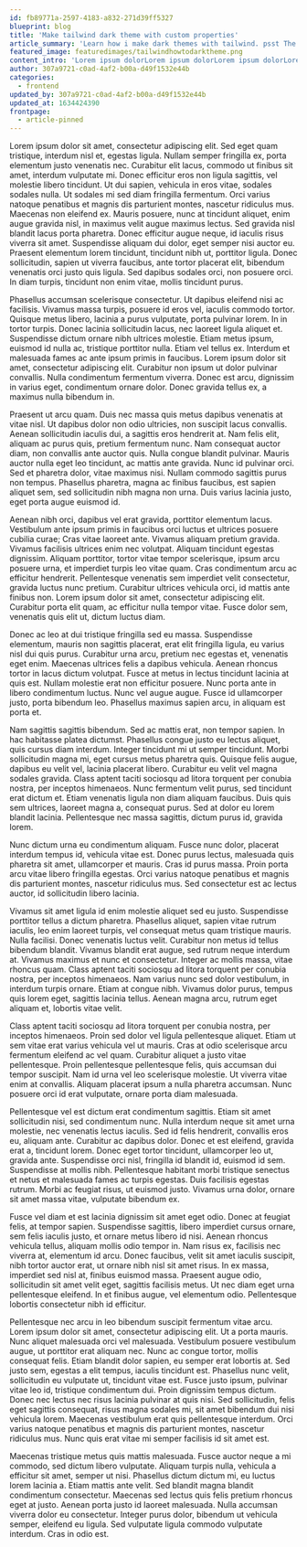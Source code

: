 ```yaml
---
id: fb89771a-2597-4183-a832-271d39ff5327
blueprint: blog
title: 'Make tailwind dark theme with custom properties'
article_summary: 'Learn how i make dark themes with tailwind. psst The secret sauce is the tailwind config file 😉'
featured_image: featuredimages/tailwindhowtodarktheme.png
content_intro: 'Lorem ipsum dolorLorem ipsum dolorLorem ipsum dolorLorem ipsum dolorLorem ipsum dolorLorem ipsum dolorLorem ipsum dolorLorem ipsum dolorLorem ipsum dolorLorem ipsum dolorLorem ipsum dolorLorem ipsum.'
author: 307a9721-c0ad-4af2-b00a-d49f1532e44b
categories:
  - frontend
updated_by: 307a9721-c0ad-4af2-b00a-d49f1532e44b
updated_at: 1634424390
frontpage:
  - article-pinned
---
```

Lorem ipsum dolor sit amet, consectetur adipiscing elit. Sed eget quam tristique, interdum nisl et, egestas ligula. Nullam semper fringilla ex, porta elementum justo venenatis nec. Curabitur elit lacus, commodo ut finibus sit amet, interdum vulputate mi. Donec efficitur eros non ligula sagittis, vel molestie libero tincidunt. Ut dui sapien, vehicula in eros vitae, sodales sodales nulla. Ut sodales mi sed diam fringilla fermentum. Orci varius natoque penatibus et magnis dis parturient montes, nascetur ridiculus mus. Maecenas non eleifend ex. Mauris posuere, nunc at tincidunt aliquet, enim augue gravida nisl, in maximus velit augue maximus lectus. Sed gravida nisl blandit lacus porta pharetra. Donec efficitur augue neque, id iaculis risus viverra sit amet. Suspendisse aliquam dui dolor, eget semper nisi auctor eu. Praesent elementum lorem tincidunt, tincidunt nibh ut, porttitor ligula. Donec sollicitudin, sapien ut viverra faucibus, ante tortor placerat elit, bibendum venenatis orci justo quis ligula. Sed dapibus sodales orci, non posuere orci. In diam turpis, tincidunt non enim vitae, mollis tincidunt purus.

Phasellus accumsan scelerisque consectetur. Ut dapibus eleifend nisi ac facilisis. Vivamus massa turpis, posuere id eros vel, iaculis commodo tortor. Quisque metus libero, lacinia a purus vulputate, porta pulvinar lorem. In in tortor turpis. Donec lacinia sollicitudin lacus, nec laoreet ligula aliquet et. Suspendisse dictum ornare nibh ultrices molestie. Etiam metus ipsum, euismod id nulla ac, tristique porttitor nulla. Etiam vel tellus ex. Interdum et malesuada fames ac ante ipsum primis in faucibus. Lorem ipsum dolor sit amet, consectetur adipiscing elit. Curabitur non ipsum ut dolor pulvinar convallis. Nulla condimentum fermentum viverra. Donec est arcu, dignissim in varius eget, condimentum ornare dolor. Donec gravida tellus ex, a maximus nulla bibendum in.

Praesent ut arcu quam. Duis nec massa quis metus dapibus venenatis at vitae nisl. Ut dapibus dolor non odio ultricies, non suscipit lacus convallis. Aenean sollicitudin iaculis dui, a sagittis eros hendrerit at. Nam felis elit, aliquam ac purus quis, pretium fermentum nunc. Nam consequat auctor diam, non convallis ante auctor quis. Nulla congue blandit pulvinar. Mauris auctor nulla eget leo tincidunt, ac mattis ante gravida. Nunc id pulvinar orci. Sed et pharetra dolor, vitae maximus nisi. Nullam commodo sagittis purus non tempus. Phasellus pharetra, magna ac finibus faucibus, est sapien aliquet sem, sed sollicitudin nibh magna non urna. Duis varius lacinia justo, eget porta augue euismod id.

Aenean nibh orci, dapibus vel erat gravida, porttitor elementum lacus. Vestibulum ante ipsum primis in faucibus orci luctus et ultrices posuere cubilia curae; Cras vitae laoreet ante. Vivamus aliquam pretium gravida. Vivamus facilisis ultrices enim nec volutpat. Aliquam tincidunt egestas dignissim. Aliquam porttitor, tortor vitae tempor scelerisque, ipsum arcu posuere urna, et imperdiet turpis leo vitae quam. Cras condimentum arcu ac efficitur hendrerit. Pellentesque venenatis sem imperdiet velit consectetur, gravida luctus nunc pretium. Curabitur ultrices vehicula orci, id mattis ante finibus non. Lorem ipsum dolor sit amet, consectetur adipiscing elit. Curabitur porta elit quam, ac efficitur nulla tempor vitae. Fusce dolor sem, venenatis quis elit ut, dictum luctus diam.

Donec ac leo at dui tristique fringilla sed eu massa. Suspendisse elementum, mauris non sagittis placerat, erat elit fringilla ligula, eu varius nisl dui quis purus. Curabitur urna arcu, pretium nec egestas et, venenatis eget enim. Maecenas ultrices felis a dapibus vehicula. Aenean rhoncus tortor in lacus dictum volutpat. Fusce at metus in lectus tincidunt lacinia at quis est. Nullam molestie erat non efficitur posuere. Nunc porta ante in libero condimentum luctus. Nunc vel augue augue. Fusce id ullamcorper justo, porta bibendum leo. Phasellus maximus sapien arcu, in aliquam est porta et.

Nam sagittis sagittis bibendum. Sed ac mattis erat, non tempor sapien. In hac habitasse platea dictumst. Phasellus congue justo eu lectus aliquet, quis cursus diam interdum. Integer tincidunt mi ut semper tincidunt. Morbi sollicitudin magna mi, eget cursus metus pharetra quis. Quisque felis augue, dapibus eu velit vel, lacinia placerat libero. Curabitur eu velit vel magna sodales gravida. Class aptent taciti sociosqu ad litora torquent per conubia nostra, per inceptos himenaeos. Nunc fermentum velit purus, sed tincidunt erat dictum et. Etiam venenatis ligula non diam aliquam faucibus. Duis quis sem ultrices, laoreet magna a, consequat purus. Sed at dolor eu lorem blandit lacinia. Pellentesque nec massa sagittis, dictum purus id, gravida lorem.

Nunc dictum urna eu condimentum aliquam. Fusce nunc dolor, placerat interdum tempus id, vehicula vitae est. Donec purus lectus, malesuada quis pharetra sit amet, ullamcorper et mauris. Cras id purus massa. Proin porta arcu vitae libero fringilla egestas. Orci varius natoque penatibus et magnis dis parturient montes, nascetur ridiculus mus. Sed consectetur est ac lectus auctor, id sollicitudin libero lacinia.

Vivamus sit amet ligula id enim molestie aliquet sed eu justo. Suspendisse porttitor tellus a dictum pharetra. Phasellus aliquet, sapien vitae rutrum iaculis, leo enim laoreet turpis, vel consequat metus quam tristique mauris. Nulla facilisi. Donec venenatis luctus velit. Curabitur non metus id tellus bibendum blandit. Vivamus blandit erat augue, sed rutrum neque interdum at. Vivamus maximus et nunc et consectetur. Integer ac mollis massa, vitae rhoncus quam. Class aptent taciti sociosqu ad litora torquent per conubia nostra, per inceptos himenaeos. Nam varius nunc sed dolor vestibulum, in interdum turpis ornare. Etiam at congue nibh. Vivamus dolor purus, tempus quis lorem eget, sagittis lacinia tellus. Aenean magna arcu, rutrum eget aliquam et, lobortis vitae velit.

Class aptent taciti sociosqu ad litora torquent per conubia nostra, per inceptos himenaeos. Proin sed dolor vel ligula pellentesque aliquet. Etiam ut sem vitae erat varius vehicula vel ut mauris. Cras at odio scelerisque arcu fermentum eleifend ac vel quam. Curabitur aliquet a justo vitae pellentesque. Proin pellentesque pellentesque felis, quis accumsan dui tempor suscipit. Nam id urna vel leo scelerisque molestie. Ut viverra vitae enim at convallis. Aliquam placerat ipsum a nulla pharetra accumsan. Nunc posuere orci id erat vulputate, ornare porta diam malesuada.

Pellentesque vel est dictum erat condimentum sagittis. Etiam sit amet sollicitudin nisi, sed condimentum nunc. Nulla interdum neque sit amet urna molestie, nec venenatis lectus iaculis. Sed id felis hendrerit, convallis eros eu, aliquam ante. Curabitur ac dapibus dolor. Donec et est eleifend, gravida erat a, tincidunt lorem. Donec eget tortor tincidunt, ullamcorper leo ut, gravida ante. Suspendisse orci nisl, fringilla id blandit id, euismod id sem. Suspendisse at mollis nibh. Pellentesque habitant morbi tristique senectus et netus et malesuada fames ac turpis egestas. Duis facilisis egestas rutrum. Morbi ac feugiat risus, ut euismod justo. Vivamus urna dolor, ornare sit amet massa vitae, vulputate bibendum ex.

Fusce vel diam et est lacinia dignissim sit amet eget odio. Donec at feugiat felis, at tempor sapien. Suspendisse sagittis, libero imperdiet cursus ornare, sem felis iaculis justo, et ornare metus libero id nisi. Aenean rhoncus vehicula tellus, aliquam mollis odio tempor in. Nam risus ex, facilisis nec viverra at, elementum id arcu. Donec faucibus, velit sit amet iaculis suscipit, nibh tortor auctor erat, ut ornare nibh nisl sit amet risus. In ex massa, imperdiet sed nisl at, finibus euismod massa. Praesent augue odio, sollicitudin sit amet velit eget, sagittis facilisis metus. Ut nec diam eget urna pellentesque eleifend. In et finibus augue, vel elementum odio. Pellentesque lobortis consectetur nibh id efficitur.

Pellentesque nec arcu in leo bibendum suscipit fermentum vitae arcu. Lorem ipsum dolor sit amet, consectetur adipiscing elit. Ut a porta mauris. Nunc aliquet malesuada orci vel malesuada. Vestibulum posuere vestibulum augue, ut porttitor erat aliquam nec. Nunc ac congue tortor, mollis consequat felis. Etiam blandit dolor sapien, eu semper erat lobortis at. Sed justo sem, egestas a elit tempus, iaculis tincidunt est. Phasellus nunc velit, sollicitudin eu vulputate ut, tincidunt vitae est. Fusce justo ipsum, pulvinar vitae leo id, tristique condimentum dui. Proin dignissim tempus dictum. Donec nec lectus nec risus lacinia pulvinar at quis nisi. Sed sollicitudin, felis eget sagittis consequat, risus magna sodales mi, sit amet bibendum dui nisi vehicula lorem. Maecenas vestibulum erat quis pellentesque interdum. Orci varius natoque penatibus et magnis dis parturient montes, nascetur ridiculus mus. Nunc quis erat vitae mi semper facilisis id sit amet est.

Maecenas tristique metus quis mattis malesuada. Fusce auctor neque a mi commodo, sed dictum libero vulputate. Aliquam turpis nulla, vehicula a efficitur sit amet, semper ut nisi. Phasellus dictum dictum mi, eu luctus lorem lacinia a. Etiam mattis ante velit. Sed blandit magna blandit condimentum consectetur. Maecenas sed lectus quis felis pretium rhoncus eget at justo. Aenean porta justo id laoreet malesuada. Nulla accumsan viverra dolor eu consectetur. Integer purus dolor, bibendum ut vehicula semper, eleifend eu ligula. Sed vulputate ligula commodo vulputate interdum. Cras in odio est.